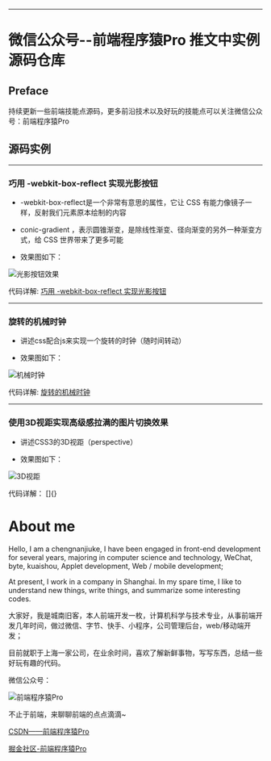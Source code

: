 
___

# 微信公众号--前端程序猿Pro 推文中实例源码仓库

## Preface

  持续更新一些前端技能点源码，更多前沿技术以及好玩的技能点可以关注微信公众号：前端程序猿Pro

## 源码实例

___
### 巧用 -webkit-box-reflect 实现光影按钮

  * -webkit-box-reflect是一个非常有意思的属性，它让 CSS 有能力像镜子一样，反射我们元素原本绘制的内容

  * conic-gradient ，表示圆锥渐变，是除线性渐变、径向渐变的另外一种渐变方式，给 CSS 世界带来了更多可能

  * 效果图如下：

  ![光影按钮效果](https://mmbiz.qpic.cn/mmbiz_gif/0bSpRD6bHvURmZHleJiaeorFvYqLjsMqrZokYFQbaZbddVVglkIvfR3J0kQbKlacicbGbgCWCeicktEUUSP3Vqickg/0?wx_fmt=gif")

  代码详解:  [巧用 -webkit-box-reflect 实现光影按钮](https://mp.weixin.qq.com/s?__biz=MzkzMTMwNDIyMg==&amp;mid=2247483682&amp;idx=1&amp;sn=1b95e1bf2a5dbc385e580962c4d4f140&amp;chksm=c26c4753f51bce451ca79ea62c461f554d12e561686a6d34a5419d288ace5b6a24bf30e3bc4b&token=1567114989&lang=zh_CN#rd)

___
### 旋转的机械时钟

  * 讲述css配合js来实现一个旋转的时钟（随时间转动）

  * 效果图如下：

  ![机械时钟](https://mmbiz.qpic.cn/mmbiz_gif/0bSpRD6bHvVwLysEwYLmko0wlwl9ANvqzOzHszT1r8myXsJNEmbmartXph13SK4Q0lWh9Ik1iclWJQ1iaLhDZnJg/0?wx_fmt=gif)

  代码详解:  [旋转的机械时钟](https://mp.weixin.qq.com/s?__biz=MzkzMTMwNDIyMg==&amp;mid=2247483926&amp;idx=1&amp;sn=1c313ce6ca1a4ddaab778f9e947a5e2c&amp;chksm=c26c4467f51bcd71bc7f72ae2e2c33c8d104c72833909dde6c150beadc4f72e2be6c3f97bd10&token=1567114989&lang=zh_CN#rd)

___
### 使用3D视距实现高级感拉满的图片切换效果

  * 讲述CSS3的3D视距（perspective）

  * 效果图如下：

  ![3D视距](https://mmbiz.qpic.cn/mmbiz_gif/0bSpRD6bHvVwLysEwYLmko0wlwl9ANvqw70XibJglpsKxLpU8YIqaVt8Sl6fQKYKAsWa7mcHfXwBk3ckvGChHyw/0?wx_fmt=gif)
  
  代码详解： []{}


# About me

  Hello, I am a chengnanjiuke, I have been engaged in front-end development for several years, majoring in computer science and technology,
  WeChat, byte, kuaishou, Applet development, Web / mobile development;

  At present, I work in a company in Shanghai. In my spare time, I like to understand new things, write things, and summarize some interesting codes.

  大家好，我是城南旧客，本人前端开发一枚，计算机科学与技术专业，从事前端开发几年时间，做过微信、字节、快手、小程序，公司管理后台，web/移动端开发；
  
  目前就职于上海一家公司，在业余时间，喜欢了解新鲜事物，写写东西，总结一些好玩有趣的代码。

  微信公众号：

  ![前端程序猿Pro](https://mmbiz.qpic.cn/mmbiz_jpg/0bSpRD6bHvXSRArBgPkDsfrynrKRoiaIFQ9Siaic75oP0BSDTicQ0ALe8llDWMiaG51EGALPaILKqL2MSKBeyU86S4w/0?wx_fmt=jpeg)

  不止于前端，来聊聊前端的点点滴滴~

  [CSDN——前端程序猿Pro](https://blog.csdn.net/muzili1006?spm=1001.2101.3001.5343)

  [掘金社区-前端程序猿Pro](https://juejin.cn/user/2392129702472221/posts)
